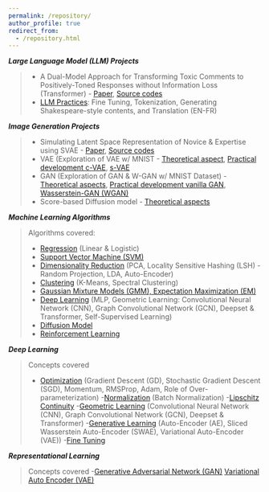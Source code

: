 ```yaml
---
permalink: /repository/
author_profile: true
redirect_from: 
  - /repository.html
---
```




    

***Large Language Model (LLM) Projects***

>  - A Dual-Model Approach for Transforming Toxic Comments to Positively-Toned Responses without Information Loss (Transformer) - [Paper](), [Source codes]()
>  - [LLM Practices](https://github.com/seungmindavid/LLM-Practices): Fine Tuning, Tokenization, Generating Shakespeare-style contents, and Translation (EN-FR)

***Image Generation Projects***
> - Simulating Latent Space Representation of Novice & Expertise using SVAE - [Paper](https://github.com/seungmindavid/Representational-Learning/blob/main/Project%3A%20Latent%20representation%20of%20Novice%20and%20Expertise%20SVAE%20Model/Jeong%2CBaek_CS8395-09_NoviceExpertise_final.pdf), [Source codes](https://github.com/seungmindavid/Representational-Learning/tree/main/Project%3A%20Latent%20representation%20of%20Novice%20and%20Expertise%20SVAE%20Model)
> - VAE (Exploration of VAE w/ MNIST - [Theoretical aspect](https://github.com/seungmindavid/Representational-Learning/blob/main/VAE/VAE.pdf), [Practical development c-VAE](https://github.com/seungmindavid/Representational-Learning/blob/main/VAE/cVAE.ipynb), [s-VAE](https://github.com/seungmindavid/Representational-Learning/blob/main/VAE/SVAE_CNN.ipynb)
> - GAN (Exploration of GAN & W-GAN w/ MNIST Dataset) - [Theoretical aspects](https://github.com/seungmindavid/Representational-Learning/blob/main/GAN/GAN.pdf), [Practical development vanilla GAN](https://github.com/seungmindavid/Representational-Learning/blob/main/GAN/GAN.ipynb), [Wasserstein-GAN (WGAN)](https://github.com/seungmindavid/Representational-Learning/blob/main/GAN/WGAN.ipynb)
> - Score-based Diffusion model - [Theoretical aspects](https://github.com/seungmindavid/Deep-Learning/blob/main/Generative%20Learning/Diffusion%20and%20Score-Based%20Generative%20Models.pdf)

***Machine Learning Algorithms***
> Algorithms covered:
> - [Regression](https://github.com/seungmindavid/Machine-Learning-Algorithms/tree/main/Regression) (Linear & Logistic)
> - [Support Vector Machine (SVM)](https://github.com/seungmindavid/Machine-Learning-Algorithms/tree/main/Support%20Vector%20Machine)
> - [Dimensionality Reduction](https://github.com/seungmindavid/Machine-Learning-Algorithms/tree/main/Dimensionality%20Reduction) (PCA, Locality Sensitive Hashing (LSH) - Random Projection, LDA, Auto-Encoder)
> - [Clustering](https://github.com/seungmindavid/Machine-Learning-Algorithms/tree/main/Spectral%20Clustering) (K-Means, Spectral Clustering)
> - [Gaussian Mixture Models (GMM), Expectation Maximization (EM)](https://github.com/seungmindavid/Machine-Learning-Algorithms/tree/main/Gaussian%20Mixture%20Model)
> - [Deep Learning](https://github.com/seungmindavid/Machine-Learning-Algorithms/tree/main/Deep%20Learning) (MLP, Geometric Learning: Convolutional Neural Network (CNN), Graph Convolutional Network (GCN), Deepset & Transformer, Self-Supervised Learning)
> - [Diffusion Model](https://github.com/seungmindavid/Machine-Learning-Algorithms/tree/main/Diffusion%20model)
> - [Reinforcement Learning](https://github.com/seungmindavid/Machine-Learning-Algorithms/tree/main/Reinforcement%20Learning)

***Deep Learning***
> Concepts covered
> - [Optimization](https://github.com/seungmindavid/Deep-Learning/tree/main/Optimization) (Gradient Descent (GD), Stochastic Gradient Descent (SGD), Momentum, RMSProp, Adam, Role of Over-parameterization)
> -[Normalization](https://github.com/seungmindavid/Deep-Learning/tree/main/Normalization) (Batch Normalization)
> -[Lipschitz Continuity](https://github.com/seungmindavid/Deep-Learning/blob/main/Mathematics%20concepts/Lipschitz%20Continuity.pdf)
> -[Geometric Learning](https://github.com/seungmindavid/Deep-Learning/tree/main/Geometric%20Learning) (Convolutional Neural Network (CNN), Graph Convolutional Network (GCN), Deepset & Transformer)
> -[Generative Learning](https://github.com/seungmindavid/Deep-Learning/tree/main/Generative%20Learning) (Auto-Encoder (AE), Sliced Wasserstein Auto-Encoder (SWAE), Variational Auto-Encoder (VAE))
> -[Fine Tuning](https://github.com/seungmindavid/Deep-Learning/blob/main/Fine%20Tuning/Fine-tuning.pdf)

***Representational Learning***
> Concepts covered
> -[Generative Adversarial Network (GAN)](https://github.com/seungmindavid/Representational-Learning/tree/main/GAN)
> [Variational Auto Encoder (VAE)](https://github.com/seungmindavid/Representational-Learning/tree/main/VAE)









